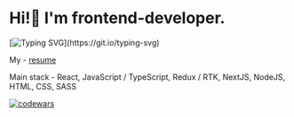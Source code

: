 <h1>Hi!👋 I'm frontend-developer.</h1>
 
[![Typing SVG](https://readme-typing-svg.demolab.com/?lines=I+am+frontend+developer+(:))](https://git.io/typing-svg)


My - <a href='https://hh.ru/resume/7a6f7460ff0c86535a0039ed1f4b7846794644'>resume<a/>

Main stack - React, JavaScript / TypeScript, Redux / RTK, NextJS, NodeJS, HTML, CSS, SASS

[![codewars](https://www.codewars.com/users/Wecpo/badges/large)](https://www.codewars.com/users/Wecpo)    
<!--
**Wecpo/Wecpo** is a ✨ _special_ ✨ repository because its `README.md` (this file) appears on your GitHub profile.

Here are some ideas to get you started:

- 🔭 I’m currently working on ...
- 🌱 I’m currently learning ...
- 👯 I’m looking to collaborate on ...
- 🤔 I’m looking for help with ...
- 💬 Ask me about ...
- 📫 How to reach me: ...
- 😄 Pronouns: ...
- ⚡ Fun fact: ...
-->
